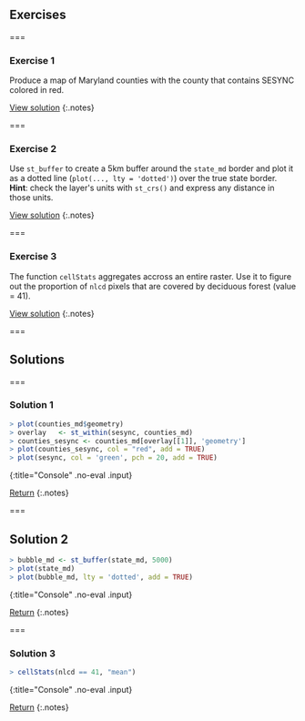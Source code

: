 ---
---

## Exercises

===

### Exercise 1

Produce a map of Maryland counties with the county that contains SESYNC colored in red.

[View solution](#solution-1)
{:.notes}

===

### Exercise 2

Use `st_buffer` to create a 5km buffer around the `state_md` border and plot it as a dotted line (`plot(..., lty = 'dotted')`) over the true state border. **Hint**: check the layer's units with `st_crs()` and express any distance in those units.

[View solution](#solution-2)
{:.notes}

===

### Exercise 3

The function `cellStats` aggregates accross an entire raster. Use it to figure out the  proportion of `nlcd` pixels that are covered by deciduous forest (value = 41).

[View solution](#solution-3)
{:.notes}

===

## Solutions

===

### Solution 1



~~~r
> plot(counties_md$geometry)
> overlay	<- st_within(sesync, counties_md)
> counties_sesync <- counties_md[overlay[[1]], 'geometry']
> plot(counties_sesync, col = "red", add = TRUE)
> plot(sesync, col = 'green', pch = 20, add = TRUE)
~~~
{:title="Console" .no-eval .input}


[Return](#exercise-1)
{:.notes}

===

## Solution 2



~~~r
> bubble_md <- st_buffer(state_md, 5000)
> plot(state_md)
> plot(bubble_md, lty = 'dotted', add = TRUE)
~~~
{:title="Console" .no-eval .input}


[Return](#exercise-2)
{:.notes}

===

### Solution 3



~~~r
> cellStats(nlcd == 41, "mean")
~~~
{:title="Console" .no-eval .input}


[Return](#exercise-3)
{:.notes}
